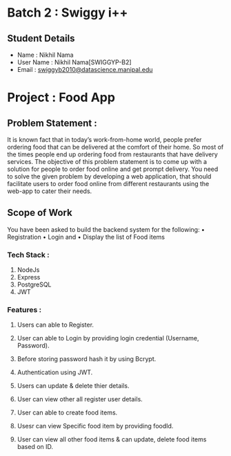 # Batch 2 : Swiggy i++

## Student Details

- Name : Nikhil Nama
- User Name : Nikhil Nama[SWIGGYP-B2]
- Email : swiggyb2010@datascience.manipal.edu

# Project : Food App

## Problem Statement :

It is known fact that in today’s work-from-home world, people prefer ordering food that
can be delivered at the comfort of their home. So most of the times people end up
ordering food from restaurants that have delivery services. The objective of this problem
statement is to come up with a solution for people to order food online and get prompt
delivery.
You need to solve the given problem by developing a web application, that should
facilitate users to order food online from different restaurants using the web-app to cater
their needs.

## Scope of Work
You have been asked to build the backend system for the following:
• Registration
• Login and
• Display the list of Food items

### Tech Stack :

1. NodeJs
2. Express
3. PostgreSQL
4. JWT

### Features :

1. Users can able to Register.

2. User can able to Login by providing login credential (Username, Password).

3. Before storing password hash it by using Bcrypt.

4. Authentication using JWT.

5. Users can update & delete thier details.

6. User can view other all register user details.

7. User can able to create food items.

8. Usesr can view Specific food item by providing foodId.

9. User can view all other food items & can update, delete  food items based on ID.
